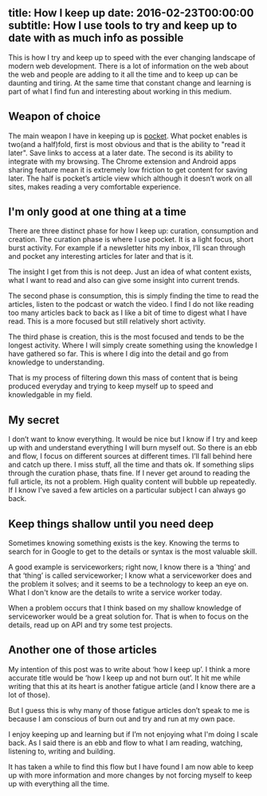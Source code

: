 
title: How I keep up
date: 2016-02-23T00:00:00
subtitle: How I use tools to try and keep up to date with as much info as possible
---
This is how I try and keep up to speed with the ever changing landscape of modern web development. There is a lot of information on the web about the web and people are adding to it all the time and to keep up can be daunting and tiring. At the same time that constant change and learning is part of what I find fun and interesting about working in this medium.

## Weapon of choice

The main weapon I have in keeping up is [pocket](getpocket.com). What pocket enables is two(and a half)fold, first is most obvious and that is the ability to "read it later". Save links to access at a later date. The second is its ability to integrate with my browsing. The Chrome extension and Android apps sharing feature mean it is extremely low friction to get content for saving later. The half is pocket’s article view which although it doesn’t work on all sites, makes reading a very comfortable experience.

## I'm only good at one thing at a time

There are three distinct phase for how I keep up: curation, consumption and creation. The curation phase is where I use pocket. It is a light focus, short burst activity. For example if a newsletter hits my inbox, I’ll scan through and pocket any interesting articles for later and that is it.

The insight I get from this is not deep. Just an idea of what content exists, what I want to read and also can give some insight into current trends.

The second phase is consumption, this is simply finding the time to read the articles, listen to the podcast or watch the video. I find I do not like reading too many articles back to back as I like a bit of time to digest what I have read. This is a more focused but still relatively short activity.

The third phase is creation, this is the most focused and tends to be the longest activity. Where I will simply create something using the knowledge I have gathered so far. This is where I dig into the detail and go from knowledge to understanding.

That is my process of filtering down this mass of content that is being produced everyday and trying to keep myself up to speed and knowledgable in my field.

## My secret

I don’t want to know everything. It would be nice but I know if I try and keep up with and understand everything I will burn myself out. So there is an ebb and flow, I focus on different sources at different times. I’ll fall behind here and catch up there. I miss stuff, all the time and thats ok. If something slips through the curation phase, thats fine. If I never get around to reading the full article, its not a problem. High quality content will bubble up repeatedly.  If I know I’ve saved a few articles on a particular subject I can always go back.

## Keep things shallow until you need deep

Sometimes knowing something exists is the key. Knowing the terms to search for in Google to get to the details or syntax is the most valuable skill.

A good example is serviceworkers; right now, I know there is a ‘thing’ and that ‘thing’ is called serviceworker; I know what a serviceworker does and the problem it solves; and it seems to be a technology to keep an eye on. What I don't know are the details to write a service worker today.

When a problem occurs that I think based on my shallow knowledge of serviceworker would be a great solution for. That is when to focus on the details, read up on API and try some test projects.

## Another one of those articles

My intention of this post was to write about ‘how I keep up’. I think a more accurate title would be ‘how I keep up and not burn out’.  It hit me while writing that this at its heart is another fatigue article (and I know there are a lot of those).

But I guess this is why many of those fatigue articles don’t speak to me is because I am conscious of burn out and try and run at my own pace.

I enjoy keeping up and learning but if I’m not enjoying what I'm doing I scale back. As I said there is an ebb and flow to what I am reading, watching, listening to, writing and building.

It has taken a while to find this flow but I have found I am now able to keep up with more information and more changes by not forcing myself to keep up with everything all the time.
